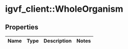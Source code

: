 # igvf_client::WholeOrganism


## Properties
Name | Type | Description | Notes
------------ | ------------- | ------------- | -------------


